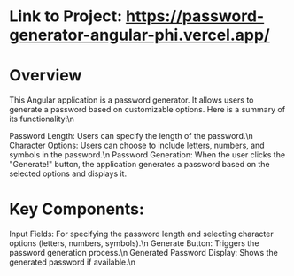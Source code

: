 # Link to Project: https://password-generator-angular-phi.vercel.app/

# Overview

This Angular application is a password generator. It allows users to generate a password based on customizable options. Here is a summary of its functionality:\n

Password Length: Users can specify the length of the password.\n
Character Options: Users can choose to include letters, numbers, and symbols in the password.\n
Password Generation: When the user clicks the "Generate!" button, the application generates a password based on the selected options and displays it.

# Key Components:

Input Fields: For specifying the password length and selecting character options (letters, numbers, symbols).\n
Generate Button: Triggers the password generation process.\n
Generated Password Display: Shows the generated password if available.\n
